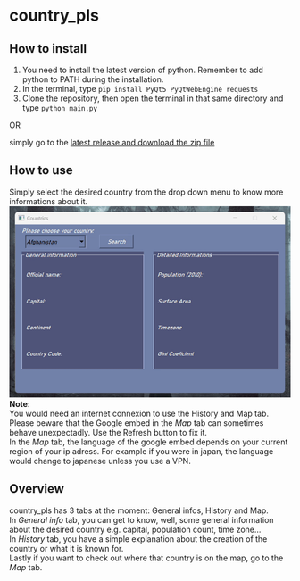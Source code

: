 # country_pls

## How to install
1. You need to install the latest version of python. Remember to add python to PATH during the installation. <br>
2. In the terminal, type ``pip install PyQt5 PyQtWebEngine requests``<br>
3. Clone the repository, then open the terminal in that same directory and type ``python main.py``<br>

OR

simply go to the [latest release and download the zip file](https://github.com/YoussefMKM/country-pls/releases/download/stable/country_pls_v1.0.0.zip)

## How to use 
Simply select the desired country from the drop down menu to know more informations about it.<br>
![](preview.gif) <br>
__Note__: <br>
You would need an internet connexion to use the History and Map tab.<br>
Please beware that the Google embed in the *Map* tab can sometimes behave unexpectadly. Use the Refresh button to fix it.<br>
In the *Map* tab, the language of the google embed depends on your current region of your ip adress. For example if you were in japan, the language would change to japanese unless you use a VPN.

## Overview
country_pls has 3 tabs at the moment: General infos, History and Map.<br>
In *General info* tab, you can get to know, well, some general information about the desired country e.g. capital, population count, time zone...<br>
In *History* tab, you have a simple explanation about the creation of the country or what it is known for.<br>
Lastly if you want to check out where that country is on the map, go to the *Map* tab. <br>

